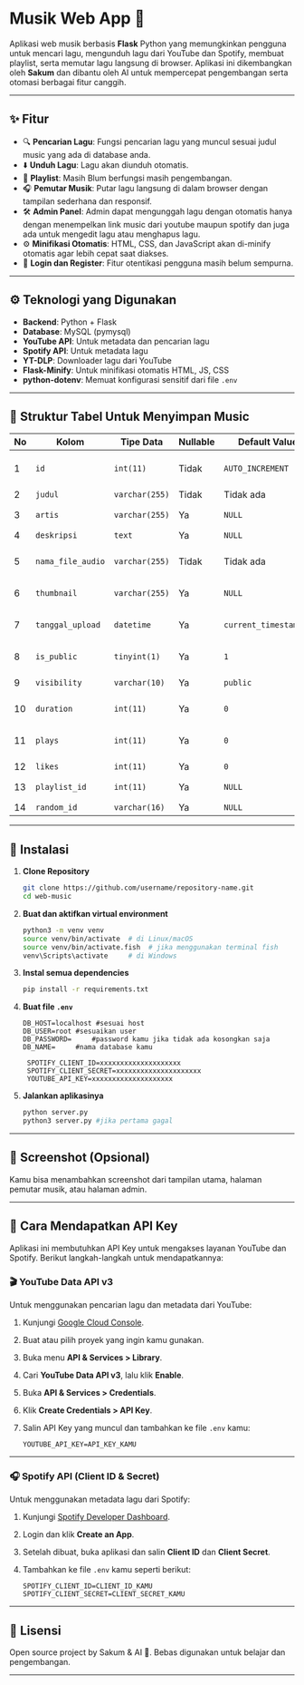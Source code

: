 # Musik Web App 🎵

Aplikasi web musik berbasis **Flask** Python yang memungkinkan pengguna untuk mencari lagu, mengunduh lagu dari YouTube dan Spotify, membuat playlist, serta memutar lagu langsung di browser. Aplikasi ini dikembangkan oleh **Sakum** dan dibantu oleh AI untuk mempercepat pengembangan serta otomasi berbagai fitur canggih.

---

## ✨ Fitur
- 🔍 **Pencarian Lagu**: Fungsi pencarian lagu yang muncul sesuai judul music yang ada di database anda.
- ⬇️ **Unduh Lagu**: Lagu akan diunduh otomatis.
- 📁 **Playlist**: Masih Blum berfungsi masih pengembangan.
- 🎧 **Pemutar Musik**: Putar lagu langsung di dalam browser dengan tampilan sederhana dan responsif.
- 🛠️ **Admin Panel**: Admin dapat mengunggah lagu dengan otomatis hanya dengan menempelkan link music dari youtube maupun spotify dan juga ada untuk mengedit lagu atau menghapus lagu.
- ⚙️ **Minifikasi Otomatis**: HTML, CSS, dan JavaScript akan di-minify otomatis agar lebih cepat saat diakses.
- 🔐 **Login dan Register**: Fitur otentikasi pengguna masih belum sempurna.

---

## ⚙️ Teknologi yang Digunakan
- **Backend**: Python + Flask
- **Database**: MySQL (pymysql)
- **YouTube API**: Untuk metadata dan pencarian lagu
- **Spotify API**: Untuk metadata lagu
- **YT-DLP**: Downloader lagu dari YouTube
- **Flask-Minify**: Untuk minifikasi otomatis HTML, JS, CSS
- **python-dotenv**: Memuat konfigurasi sensitif dari file `.env`

---

## 🧩 Struktur Tabel Untuk Menyimpan Music

| No | Kolom              | Tipe Data      | Nullable | Default Value       | Keterangan                                   |
|----|--------------------|----------------|----------|---------------------|----------------------------------------------|
| 1  | `id`               | `int(11)`      | Tidak    | `AUTO_INCREMENT`     | ID utama, unik untuk setiap lagu             |
| 2  | `judul`            | `varchar(255)`  | Tidak    | Tidak ada            | Judul lagu                                   |
| 3  | `artis`            | `varchar(255)`  | Ya       | `NULL`               | Nama artis atau penyanyi                     |
| 4  | `deskripsi`        | `text`          | Ya       | `NULL`               | Deskripsi lagu                               |
| 5  | `nama_file_audio`  | `varchar(255)`  | Tidak    | Tidak ada            | Nama file audio yang diunduh                 |
| 6  | `thumbnail`        | `varchar(255)`  | Ya       | `NULL`               | URL atau path thumbnail lagu                 |
| 7  | `tanggal_upload`   | `datetime`      | Ya       | `current_timestamp()` | Waktu pengunggahan lagu                      |
| 8  | `is_public`        | `tinyint(1)`    | Ya       | `1`                  | Status publikasi lagu                        |
| 9  | `visibility`       | `varchar(10)`   | Ya       | `public`             | Visibilitas (public/private)                 |
| 10 | `duration`         | `int(11)`       | Ya       | `0`                  | Durasi lagu dalam detik                      |
| 11 | `plays`            | `int(11)`       | Ya       | `0`                  | Jumlah pemutaran lagu                        |
| 12 | `likes`            | `int(11)`       | Ya       | `0`                  | Jumlah suka                                  |
| 13 | `playlist_id`      | `int(11)`       | Ya       | `NULL`               | ID playlist terkait                          |
| 14 | `random_id`        | `varchar(16)`   | Ya       | `NULL`               | ID acak lagu                                 |

---

## 🚀 Instalasi

1. **Clone Repository**
   ```bash
   git clone https://github.com/username/repository-name.git
   cd web-music
   ```

2. **Buat dan aktifkan virtual environment**
   ```bash
   python3 -m venv venv
   source venv/bin/activate  # di Linux/macOS
   source venv/bin/activate.fish  # jika menggunakan terminal fish
   venv\Scripts\activate     # di Windows
   ```

3. **Instal semua dependencies**
   ```bash
   pip install -r requirements.txt
   ```

4. **Buat file `.env`**
   ```env
   DB_HOST=localhost #sesuai host 
   DB_USER=root #sesuaikan user 
   DB_PASSWORD=     #password kamu jika tidak ada kosongkan saja
   DB_NAME=     #nama database kamu

    SPOTIFY_CLIENT_ID=xxxxxxxxxxxxxxxxxxxx
    SPOTIFY_CLIENT_SECRET=xxxxxxxxxxxxxxxxxxxxx
    YOUTUBE_API_KEY=xxxxxxxxxxxxxxxxxxxx
   ```

5. **Jalankan aplikasinya**
   ```bash
   python server.py
   python3 server.py #jika pertama gagal
   ```

---

## 📸 Screenshot (Opsional)
Kamu bisa menambahkan screenshot dari tampilan utama, halaman pemutar musik, atau halaman admin.

---

## 🔐 Cara Mendapatkan API Key

Aplikasi ini membutuhkan API Key untuk mengakses layanan YouTube dan Spotify. Berikut langkah-langkah untuk mendapatkannya:

### 🎬 YouTube Data API v3

Untuk menggunakan pencarian lagu dan metadata dari YouTube:

1. Kunjungi [Google Cloud Console](https://console.cloud.google.com/).
2. Buat atau pilih proyek yang ingin kamu gunakan.
3. Buka menu **API & Services > Library**.
4. Cari **YouTube Data API v3**, lalu klik **Enable**.
5. Buka **API & Services > Credentials**.
6. Klik **Create Credentials > API Key**.
7. Salin API Key yang muncul dan tambahkan ke file `.env` kamu:

   ```env
   YOUTUBE_API_KEY=API_KEY_KAMU
   ```

---

### 🎧 Spotify API (Client ID & Secret)

Untuk menggunakan metadata lagu dari Spotify:

1. Kunjungi [Spotify Developer Dashboard](https://developer.spotify.com/dashboard/).
2. Login dan klik **Create an App**.
3. Setelah dibuat, buka aplikasi dan salin **Client ID** dan **Client Secret**.
4. Tambahkan ke file `.env` kamu seperti berikut:

   ```env
   SPOTIFY_CLIENT_ID=CLIENT_ID_KAMU
   SPOTIFY_CLIENT_SECRET=CLIENT_SECRET_KAMU
   ```

---

## 📄 Lisensi
Open source project by Sakum & AI 🤖. Bebas digunakan untuk belajar dan pengembangan.

---
```